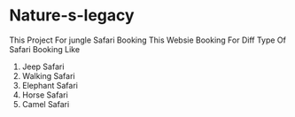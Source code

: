 # Nature-s-legacy
This Project For jungle Safari Booking 
This Websie Booking For Diff Type Of Safari Booking Like 
1) Jeep Safari
2) Walking Safari
3) Elephant Safari
4) Horse Safari
5) Camel Safari
